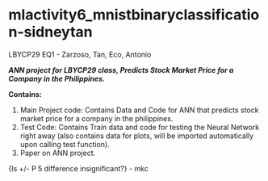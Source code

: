 # mlactivity6_mnistbinaryclassification-sidneytan
LBYCP29 EQ1 - Zarzoso, Tan, Eco, Antonio

**_ANN project for LBYCP29 class, Predicts Stock Market Price for a Company in the Philippines._**

**Contains:**

1. Main Project code: Contains Data and Code for ANN that predicts stock market price for a company in the philippines.
2. Test Code: Contains Train data and code for testing the Neural Network right away (also contains data for plots, will be imported automatically upon calling test function).
3. Paper on ANN project.



{Is +/- P 5 difference insignificant?} - mkc
